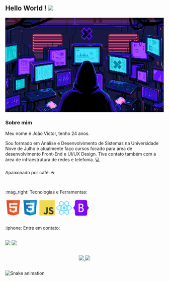 ## Hello World ! <img src="https://raw.githubusercontent.com/iampavangandhi/iampavangandhi/master/gifs/Hi.gif" width="30px" style="max-width: 100%;">

<p align="center">
<a target="_blank" rel="noopener noreferrer" href="https://raw.githubusercontent.com/vcctm/vcctm/main/x-teambg.gif"><img align="center" src="https://raw.githubusercontent.com/vcctm/vcctm/main/x-teambg.gif" height="300px" style="max-width: 100%;"></a>
</p>

### Sobre mim
Meu nome é João Victor, tenho 24 anos.

Sou formado em Análise e Desenvolvimento de Sistemas na Universidade Nove de Julho e atualmente faço cursos focado para área de desenvolvimento Front-End e UI/UX Design.
Tive contato também com a área de infraestrutura de redes e telefonia. :computer: <br><br>
Apaixonado por café. :coffee:

#

<div>  
  :mag_right: Tecnologias e Ferramentas:<br><br>
  
  <img align="center" height="50" width="50" src="https://github.com/devicons/devicon/blob/master/icons/html5/html5-original.svg">
  <img align="center" height="50" width="50" src="https://github.com/devicons/devicon/blob/master/icons/css3/css3-original.svg">
  <img align="center" height="50" width="50" src="https://github.com/devicons/devicon/blob/master/icons/javascript/javascript-original.svg">
  <img align="center" height="50" width="50" src="https://github.com/devicons/devicon/blob/master/icons/react/react-original.svg">
  <img align="center" height="50" width="50" src="https://github.com/devicons/devicon/blob/master/icons/bootstrap/bootstrap-original.svg">
</div>

##

<div>
  :iphone: Entre em contato:<br><br>
  
  <a href = "mailto:jvmsantos13@gmail.com"><img src="https://img.shields.io/badge/-Email-%23333?style=for-the-badge&logo=gmail&logoColor=white" target="_blank"></a>
  <a href="https://www.linkedin.com/in/jvmsantos13/" target="_blank"><img src="https://img.shields.io/badge/LinkedIn-0077B5?style=for-the-badge&logo=linkedin&logoColor=white" target="_blank"></a>
<div>
  
 ##
 <div align="center">
  <a href="https://github.com/jvmsantos13">
  <img height="170em" src="https://github-readme-stats.vercel.app/api?username=jvmsantos13&show_icons=true&theme=dracula&include_all_commits=true&count_private=true&hide_border=true"/>
  <img height="170em" src="https://github-readme-stats.vercel.app/api/top-langs/?username=jvmsantos13&layout=compact&langs_count=7&theme=dracula&hide_border=true"/>
  </a>
</div> 
  
##  
  
  ![Snake animation](https://github.com/jvmsantos13/jvmsantos13/blob/output/github-contribution-grid-snake.svg)
</div>

